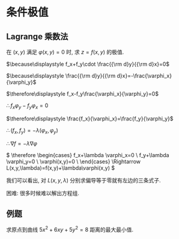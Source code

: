 # 条件极值

## Lagrange 乘数法

在 $(x,y)$ 满足 $\varphi(x,y)=0$ 时, 求 $z=f(x,y)$ 的极值.

$\because\displaystyle f_x+f_y\cdot \frac{{\rm d}y}{{\rm d}x}=0$

$\because\displaystyle \frac{{\rm d}y}{{\rm d}x}=-\frac{\varphi_x}{\varphi_y}$

$\therefore\displaystyle f_x-f_y\frac{\varphi_x}{\varphi_y}=0$

$\therefore f_x\varphi_y-f_y\varphi_x=0$

$\therefore\displaystyle \frac{f_x}{\varphi_x}=\frac{f_y}{\varphi_y}$

$\therefore (f_x, f_y)=-\lambda (\varphi_x, \varphi_y)$

$\therefore \nabla f=-\lambda \nabla \varphi$

$
\therefore
\begin{cases}
f_x+\lambda \varphi_x=0 \\
f_y+\lambda \varphi_y=0 \\
\varphi(x,y)=0 \\
\end{cases}
\Rightarrow
L(x,y,\lambda)=f(x,y)+\lambda\varphi(x,y)
$

我们可以看出, 对 $L(x,y,\lambda)$ 分别求偏导等于零就有左边的三条式子.

困难: 很多时候难以解出方程组.


## 例题

求原点到曲线 $5x^2+6xy+5y^2=8$ 距离的最大最小值.

